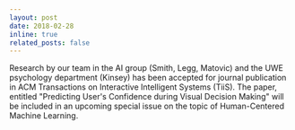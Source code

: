 ```yaml
---
layout: post
date: 2018-02-28
inline: true
related_posts: false
---
```


Research by our team in the AI group (Smith, Legg, Matovic) and the UWE psychology department (Kinsey) has been accepted for journal publication in ACM Transactions on Interactive Intelligent Systems (TiiS). The paper, entitled "Predicting User's Confidence during Visual Decision Making" will be included in an upcoming special issue on the topic of Human-Centered Machine Learning.